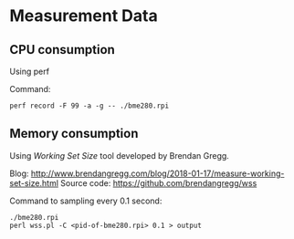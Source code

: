 # Measurement Data


## CPU consumption

Using perf

Command:

```
perf record -F 99 -a -g -- ./bme280.rpi
```


## Memory consumption

Using *Working Set Size* tool developed by Brendan Gregg.

Blog: http://www.brendangregg.com/blog/2018-01-17/measure-working-set-size.html
Source code: https://github.com/brendangregg/wss

Command to sampling every 0.1 second:

```
./bme280.rpi
perl wss.pl -C <pid-of-bme280.rpi> 0.1 > output
```
